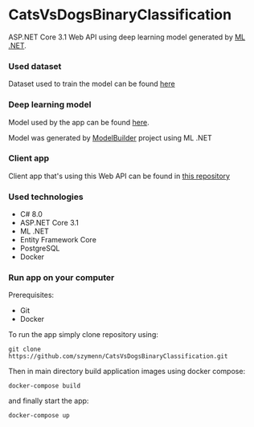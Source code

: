 # CatsVsDogsBinaryClassification
ASP.NET Core 3.1 Web API using deep learning model generated by [ML .NET](https://dotnet.microsoft.com/apps/machinelearning-ai/ml-dotnet). 
### Used dataset
Dataset used to train the model can be found [here](https://www.kaggle.com/c/dogs-vs-cats/data)
### Deep learning model
Model used by the app can be found [here](https://github.com/szymenn/CatsVsDogsBinaryClassification/tree/master/CatsVsDogs.Api/MLModel). 

Model was generated by [ModelBuilder](https://github.com/szymenn/CatsVsDogsBinaryClassification/tree/master/ModelBuilder) project using ML .NET
### Client app
Client app that's using this Web API can be found in [this repository](https://github.com/szymenn/cats-vs-dogs-frontend)
### Used technologies
- C# 8.0
- ASP.NET Core 3.1
- ML .NET
- Entity Framework Core 
- PostgreSQL
- Docker
### Run app on your computer
Prerequisites:
- Git
- Docker

To run the app simply clone repository using: <br /> 

`git clone https://github.com/szymenn/CatsVsDogsBinaryClassification.git` <br />

Then in main directory build application images using docker compose: <br />

`docker-compose build` <br />

and finally start the app: <br />

`docker-compose up`

